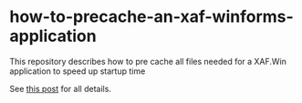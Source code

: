 # how-to-precache-an-xaf-winforms-application
This repository describes how to pre cache all files needed for a XAF.Win application to speed up startup time

See [this post](https://blog.delegate.at/2019/03/31/how-to-precache-an-xaf-winforms-application.html) for all details.
